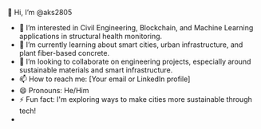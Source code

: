 👋 Hi, I’m @aks2805

- 👀 I’m interested in Civil Engineering, Blockchain, and Machine Learning applications in structural health monitoring.
- 🌱 I’m currently learning about smart cities, urban infrastructure, and plant fiber-based concrete.
- 💞️ I’m looking to collaborate on engineering projects, especially around sustainable materials and smart infrastructure.
- 📫 How to reach me: [Your email or LinkedIn profile]
- 😄 Pronouns: He/Him
- ⚡ Fun fact: I'm exploring ways to make cities more sustainable through tech!
- 
<!---
aks2805/aks2805 is a ✨ special ✨ repository because its `README.md` (this file) appears on your GitHub profile.
You can click the Preview link to take a look at your changes.
--->
